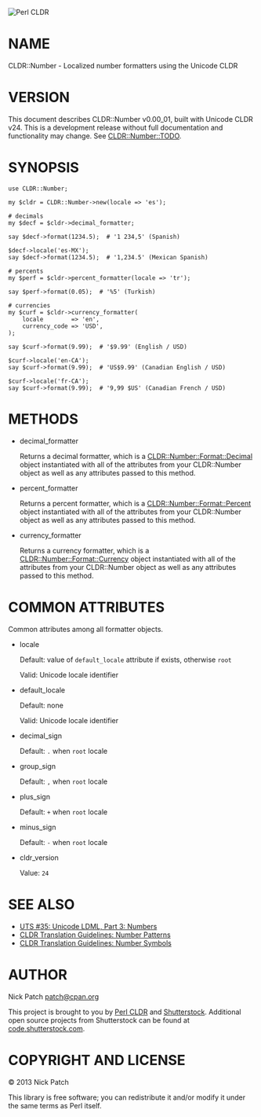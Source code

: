 ![Perl CLDR](https://www.gravatar.com/avatar/656f15a25eff4437f5a82e7c929f41dd?s=96)

# NAME

CLDR::Number - Localized number formatters using the Unicode CLDR

# VERSION

This document describes CLDR::Number v0.00\_01, built with Unicode CLDR v24. This
is a development release without full documentation and functionality may
change. See [CLDR::Number::TODO](http://search.cpan.org/perldoc?CLDR::Number::TODO).

# SYNOPSIS

    use CLDR::Number;

    my $cldr = CLDR::Number->new(locale => 'es');

    # decimals
    my $decf = $cldr->decimal_formatter;

    say $decf->format(1234.5);  # '1 234,5' (Spanish)

    $decf->locale('es-MX');
    say $decf->format(1234.5);  # '1,234.5' (Mexican Spanish)

    # percents
    my $perf = $cldr->percent_formatter(locale => 'tr');

    say $perf->format(0.05);  # '%5' (Turkish)

    # currencies
    my $curf = $cldr->currency_formatter(
        locale        => 'en',
        currency_code => 'USD',
    );

    say $curf->format(9.99);  # '$9.99' (English / USD)

    $curf->locale('en-CA');
    say $curf->format(9.99);  # 'US$9.99' (Canadian English / USD)

    $curf->locale('fr-CA');
    say $curf->format(9.99);  # '9,99 $US' (Canadian French / USD)

# METHODS

- decimal\_formatter

    Returns a decimal formatter, which is a [CLDR::Number::Format::Decimal](http://search.cpan.org/perldoc?CLDR::Number::Format::Decimal) object
    instantiated with all of the attributes from your CLDR::Number object as well as
    any attributes passed to this method.

- percent\_formatter

    Returns a percent formatter, which is a [CLDR::Number::Format::Percent](http://search.cpan.org/perldoc?CLDR::Number::Format::Percent) object
    instantiated with all of the attributes from your CLDR::Number object as well as
    any attributes passed to this method.

- currency\_formatter

    Returns a currency formatter, which is a [CLDR::Number::Format::Currency](http://search.cpan.org/perldoc?CLDR::Number::Format::Currency)
    object instantiated with all of the attributes from your CLDR::Number object as
    well as any attributes passed to this method.

# COMMON ATTRIBUTES

Common attributes among all formatter objects.

- locale

    Default: value of `default_locale` attribute if exists, otherwise `root`

    Valid: Unicode locale identifier

- default\_locale

    Default: none

    Valid: Unicode locale identifier

- decimal\_sign

    Default: `.` when `root` locale

- group\_sign

    Default: `,` when `root` locale

- plus\_sign

    Default: `+` when `root` locale

- minus\_sign

    Default: `-` when `root` locale

- cldr\_version

    Value: `24`

# SEE ALSO

- [UTS \#35: Unicode LDML, Part 3: Numbers](http://www.unicode.org/reports/tr35/tr35-numbers.html)
- [CLDR Translation Guidelines: Number Patterns](http://cldr.unicode.org/translation/number-patterns)
- [CLDR Translation Guidelines: Number Symbols](http://cldr.unicode.org/translation/number-symbols)

# AUTHOR

Nick Patch <patch@cpan.org>

This project is brought to you by [Perl CLDR](http://perl-cldr.github.io/) and
[Shutterstock](http://www.shutterstock.com/). Additional open source projects
from Shutterstock can be found at
[code.shutterstock.com](http://code.shutterstock.com/).

# COPYRIGHT AND LICENSE

© 2013 Nick Patch

This library is free software; you can redistribute it and/or modify it under
the same terms as Perl itself.
